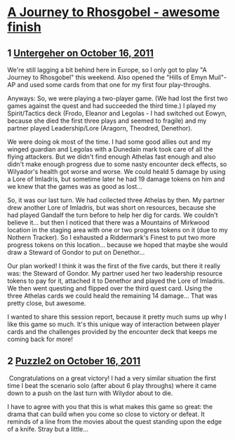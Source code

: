 # [A Journey to Rhosgobel - awesome finish](https://community.fantasyflightgames.com/topic/54813-a-journey-to-rhosgobel-awesome-finish/)

## 1 [Untergeher on October 16, 2011](https://community.fantasyflightgames.com/topic/54813-a-journey-to-rhosgobel-awesome-finish/?do=findComment&comment=542659)

We're still lagging a bit behind here in Europe, so I only got to play "A Journey to Rhosgobel" this weekend. Also opened the "Hills of Emyn Muil"-AP and used some cards from that one for my first four play-throughs.

Anyways: So, we were playing a two-player game. (We had lost the first two games against the quest and had succeeded the third time.) I played my Spirit/Tactics deck (Frodo, Eleanor and Legolas - I had switched out Eowyn, because she died the first three plays and seemed to fragile) and my partner played Leadership/Lore (Aragorn, Theodred, Denethor).

We were doing ok most of the time. I had some good allies out and my winged guardian and Legolas with a Dunedain mark took care of all the flying attackers. But we didn't find enough Athelas fast enough and also didn't make enough progress due to some nasty encounter deck effects, so Wilyador's health got worse and worse. We could heald 5 damage by using a Lore of Imladris, but sometime later he had 19 damage tokens on him and we knew that the games was as good as lost...

So, it was our last turn. We had collected three Athelas by then. My partner drew another Lore of Imladris, but was short on resources, because she had played Gandalf the turn before to help her dig for cards. We couldn't believe it... but then I noticed that there was a Mountains of Mirkwood location in the staging area with one or two progress tokens on it (due to my Nothern Tracker). So I exhausted a Riddermark's Finest to put two more progress tokens on this location... because we hoped that maybe she would draw a Steward of Gondor to put on Denethor...

Our plan worked! I think it was the first of the five cards, but there it really was: the Steward of Gondor. My partner used her two leadership resource tokens to pay for it, attached it to Denethor and played the Lore of Imladris. We then went questing and flipped over the third quest card. Using the three Athelas cards we could heald the remaining 14 damage... That was pretty close, but awesome.

I wanted to share this session report, because it pretty much sums up why I like this game so much. It's this unique way of interaction between player cards and the challenges provided by the encounter deck that keeps me coming back for more!

## 2 [Puzzle2 on October 16, 2011](https://community.fantasyflightgames.com/topic/54813-a-journey-to-rhosgobel-awesome-finish/?do=findComment&comment=542940)

 Congratulations on a great victory! I had a very similar situation the first time I beat the scenario solo (after about 6 play throughs) where it came down to a push on the last turn with Wilydor about to die.

I have to agree with you that this is what makes this game so great: the drama that can build when you come so close to victory or defeat. It reminds of a line from the movies about the quest standing upon the edge of a knife. Stray but a little...

